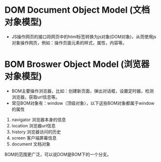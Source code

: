 # DOM Document Object Model (文档对象模型)
- JS操作网页的接口将网页中的html标签转换为js对象(DOM对象)，从而使用js对象操作网页，例如：操作页面元素的样式，属性，内容等。

# BOM Broswer Object Model (浏览器对象模型)
- BOM主要操作浏览器，比如：创建新页面，弹出对话框，设置定时器，检测浏览器，获取url信息等。
- 常见BOM对象有：window（顶级对象），以下这些BOM对象都属于window的属性
1. navigator 浏览器本身的信息
2. location  浏览器url信息
3. history 浏览器访问的历史
4. screen 客户端屏幕信息
5. document 文档对象
 
BOM的范围更广泛，可以说DOM是BOM下的一个分支。